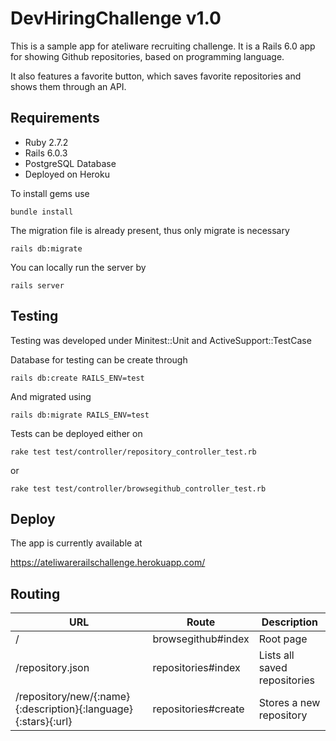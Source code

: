 # DevHiringChallenge v1.0

This is a sample app for ateliware recruiting challenge. It is a Rails 6.0 app for showing Github repositories, based on programming language.

It also features a favorite button, which saves favorite repositories and shows them through an API.

## Requirements

- Ruby 2.7.2
- Rails 6.0.3
- PostgreSQL Database
- Deployed on Heroku

To install gems use

```
bundle install
```

The migration file is already present, thus only migrate is necessary

```
rails db:migrate
```

You can locally run the server by

```
rails server
```

## Testing

Testing was developed under Minitest::Unit and ActiveSupport::TestCase

Database for testing can be create through

```
rails db:create RAILS_ENV=test
```

And migrated using

```
rails db:migrate RAILS_ENV=test
```

Tests can be deployed either on

```
rake test test/controller/repository_controller_test.rb
```

or

```
rake test test/controller/browsegithub_controller_test.rb
```

## Deploy

The app is currently available at

https://ateliwarerailschallenge.herokuapp.com/


## Routing
| URL | Route | Description |
| ----------- | ---- | --------- |
| / | browsegithub#index | Root page |
| /repository.json | repositories#index | Lists all saved repositories |
| /repository/new/{:name}{:description}{:language}{:stars}{:url} | repositories#create | Stores a new repository |